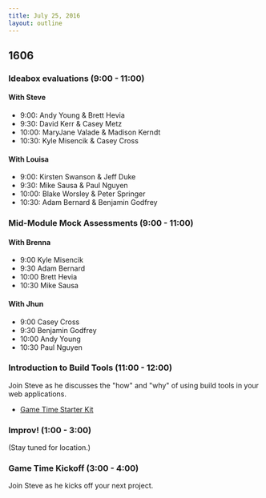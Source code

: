 ```yaml
---
title: July 25, 2016
layout: outline
---
```


## 1606

### Ideabox evaluations (9:00 - 11:00)

#### With Steve

* 9:00: Andy Young & Brett Hevia
* 9:30: David Kerr & Casey Metz
* 10:00: MaryJane Valade & Madison Kerndt
* 10:30: Kyle Misencik & Casey Cross

#### With Louisa

* 9:00: Kirsten Swanson & Jeff Duke
* 9:30: Mike Sausa & Paul Nguyen
* 10:00: Blake Worsley & Peter Springer
* 10:30: Adam Bernard & Benjamin Godfrey

### Mid-Module Mock Assessments (9:00 - 11:00)

#### With Brenna

* 9:00 Kyle Misencik
* 9:30 Adam Bernard
* 10:00 Brett Hevia
* 10:30 Mike Sausa

#### With Jhun

* 9:00 Casey Cross
* 9:30 Benjamin Godfrey
* 10:00 Andy Young
* 10:30 Paul Nguyen

### Introduction to Build Tools (11:00 - 12:00)

Join Steve as he discusses the "how" and "why" of using build tools in your web applications.

- [Game Time Starter Kit](https://github.com/turingschool-examples/game-time-starter-kit)

### Improv! (1:00  - 3:00)

(Stay tuned for location.)

### Game Time Kickoff (3:00  - 4:00)

Join Steve as he kicks off your next project.
